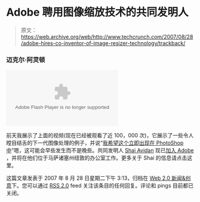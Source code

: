 # Adobe 聘用图像缩放技术的共同发明人

> 原文：<https://web.archive.org/web/http://www.techcrunch.com/2007/08/28/adobe-hires-co-inventor-of-image-resizer-technology/trackback/>

### 迈克尔·阿灵顿

<param name="movie" value="http://www.youtube.com/v/qadw0BRKeMk"><param name="wmode" value="transparent"><embed src="https://web.archive.org/web/20080709065032oe_/http://www.youtube.com/v/qadw0BRKeMk" type="application/x-shockwave-flash" wmode="transparent">

前天我展示了上面的视频(现在已经被观看了近 100，000 次)，它展示了一些令人瞠目结舌的下一代图像处理的例子，并说“[我希望这个立即出现在 PhotoShop 中](https://web.archive.org/web/20080709065032/http://www.techcrunch.com/2007/08/27/i-want-this-in-photoshop-immediately/)”嗯，这可能会早些发生而不是晚些。共同发明人 [Shai Avidan](https://web.archive.org/web/20080709065032/http://www.faculty.idc.ac.il/avidan/) 现已[加入 Adobe](https://web.archive.org/web/20080709065032/http://blogs.adobe.com/jnack/2007/08/imaging_heavy_h.html) ，并将在他们位于马萨诸塞州纽敦的办公室工作。更多关于 Shai 的信息请点击这里。

这篇文章发表于 2007 年 8 月 28 日星期二下午 3:13，归档在 [Web 2.0 新闻&创意](https://web.archive.org/web/20080709065032/http://www.techcrunch.com/category/web-20-news-ideas/ "View all posts in Web 2.0 News & Ideas")下。您可以通过 [RSS 2.0](https://web.archive.org/web/20080709065032/http://www.techcrunch.com/2007/08/28/adobe-hires-co-inventor-of-image-resizer-technology/feed/) feed 关注该条目的任何回复。评论和 pings 目前都已关闭。